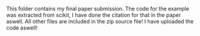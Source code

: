 This folder contains my final paper submission. The code for the example was extracted from scikit, I have done the citation for that in the paper aswell. 
All other files are included in the zip source file! I have uploaded the code aswell!

